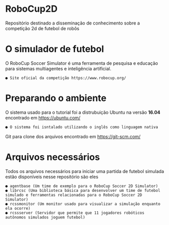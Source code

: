 # RoboCup2D

Repositório destinado a disseminação de conhecimento sobre a competição 2d de futebol de robôs 

# O simulador de futebol

O RoboCup Soccer Simulator é uma ferramenta de pesquisa e educação para sistemas multiagentes e inteligência artificial.

    ● Site oficial da competição https://www.robocup.org/
  
# Preparando o ambiente

O sistema usado para o tutorial foi a distrubuição Ubuntu na versão **16.04** encontrado em https://ubuntu.com/

    ● O sistema foi isntalado utilizando o inglês como linguagem nativa
 
Git para clone dos arquivos encontrado em https://git-scm.com/

# Arquivos necessários

Todos os arquivos necessários para iniciar uma partida de futebol simulada estão disponíveis nesse repositório são eles

    ● agentbase (Um time de exemplo para o RoboCup Soccer 2D Simulator)
    ● librcsc (Uma biblioteca básica para desenvolver um time de futebol simulado e ferramentas relacionadas para o RoboCup Soccer 2D Simulator)
    ● rcssmonitor (Um monitor usado para visualizar a simulação enquanto ela ocorre)
    ● rcssserver (Servidor que permite que 11 jogadores robóticos autônomos simulados joguem futebol)
